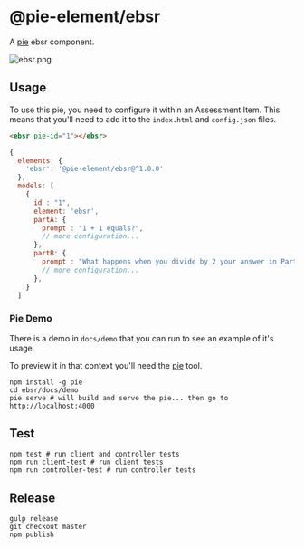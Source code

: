 # @pie-element/ebsr

A [pie][pie] ebsr component.

![ebsr.png](ebsr.png)

## Usage

To use this pie, you need to configure it within an Assessment Item. This means that you'll need to add it to the `index.html` and `config.json` files.

```html
<ebsr pie-id="1"></ebsr>
```

```javascript
{
  elements: {
    'ebsr': '@pie-element/ebsr@^1.0.0'
  },
  models: [
    {
      id : "1",
      element: 'ebsr',
      partA: {
        prompt : "1 + 1 equals?",
        // more configuration...
      },
      partB: {
        prompt : "What happens when you divide by 2 your answer in Part A?",
        // more configuration...
      },
    }
  ]
```

### Pie Demo

There is a demo in `docs/demo` that you can run to see an example of it's usage.

To preview it in that context you'll need the [pie][pie] tool.

```shell
npm install -g pie
cd ebsr/docs/demo
pie serve # will build and serve the pie... then go to http://localhost:4000
```

## Test

```shell
npm test # run client and controller tests
npm run client-test # run client tests
npm run controller-test # run controller tests
```

## Release

```shell
gulp release
git checkout master
npm publish
```

[pie]: http://npmjs.org/package/pie
